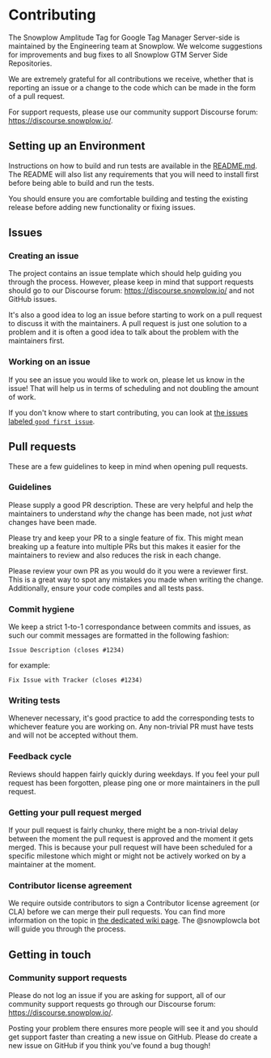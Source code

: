 # Contributing

The Snowplow Amplitude Tag for Google Tag Manager Server-side is maintained by the Engineering team at Snowplow. We welcome suggestions for improvements and bug fixes to all Snowplow GTM Server Side Repositories.

We are extremely grateful for all contributions we receive, whether that is reporting an issue or a change to the code which can be made in the form of a pull request.

For support requests, please use our community support Discourse forum: https://discourse.snowplow.io/.

## Setting up an Environment

Instructions on how to build and run tests are available in the [README.md](README.md). The README will also list any requirements that you will need to install first before being able to build and run the tests.

You should ensure you are comfortable building and testing the existing release before adding new functionality or fixing issues.

## Issues

### Creating an issue

The project contains an issue template which should help guiding you through the process. However, please keep in mind that support requests should go to our Discourse forum: https://discourse.snowplow.io/ and not GitHub issues.

It's also a good idea to log an issue before starting to work on a pull request to discuss it with the maintainers. A pull request is just one solution to a problem and it is often a good idea to talk about the problem with the maintainers first.

### Working on an issue

If you see an issue you would like to work on, please let us know in the issue! That will help us in terms of scheduling and
not doubling the amount of work.

If you don't know where to start contributing, you can look at
[the issues labeled `good first issue`](https://github.com/snowplow/snowplow-gtm-server-side-amplitude-tag/labels/good%20first%20issue).

## Pull requests

These are a few guidelines to keep in mind when opening pull requests.

### Guidelines

Please supply a good PR description. These are very helpful and help the maintainers to understand _why_ the change has been made, not just _what_ changes have been made.

Please try and keep your PR to a single feature of fix. This might mean breaking up a feature into multiple PRs but this makes it easier for the maintainers to review and also reduces the risk in each change.

Please review your own PR as you would do it you were a reviewer first. This is a great way to spot any mistakes you made when writing the change. Additionally, ensure your code compiles and all tests pass.

### Commit hygiene

We keep a strict 1-to-1 correspondance between commits and issues, as such our commit messages are formatted in the following
fashion:

`Issue Description (closes #1234)`

for example:

`Fix Issue with Tracker (closes #1234)`

### Writing tests

Whenever necessary, it's good practice to add the corresponding tests to whichever feature you are working on.
Any non-trivial PR must have tests and will not be accepted without them.

### Feedback cycle

Reviews should happen fairly quickly during weekdays.
If you feel your pull request has been forgotten, please ping one or more maintainers in the pull request.

### Getting your pull request merged

If your pull request is fairly chunky, there might be a non-trivial delay between the moment the pull request is approved and the moment it gets merged. This is because your pull request will have been scheduled for a specific milestone which might or might not be actively worked on by a maintainer at the moment.

### Contributor license agreement

We require outside contributors to sign a Contributor license agreement (or CLA) before we can merge their pull requests.
You can find more information on the topic in [the dedicated wiki page](https://docs.snowplowansnowplow.ioributing/contributor-license-agreement/).
The @snowplowcla bot will guide you through the process.

## Getting in touch

### Community support requests

Please do not log an issue if you are asking for support, all of our community support requests go through our Discourse forum: https://discourse.snowplow.io/.

Posting your problem there ensures more people will see it and you should get support faster than creating a new issue on GitHub. Please do create a new issue on GitHub if you think you've found a bug though!
